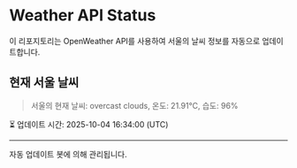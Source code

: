 
# Weather API Status

이 리포지토리는 OpenWeather API를 사용하여 서울의 날씨 정보를 자동으로 업데이트합니다.

## 현재 서울 날씨
> 서울의 현재 날씨: overcast clouds, 온도: 21.91°C, 습도: 96%

⏳ 업데이트 시간: 2025-10-04 16:34:00 (UTC)

---
자동 업데이트 봇에 의해 관리됩니다.
